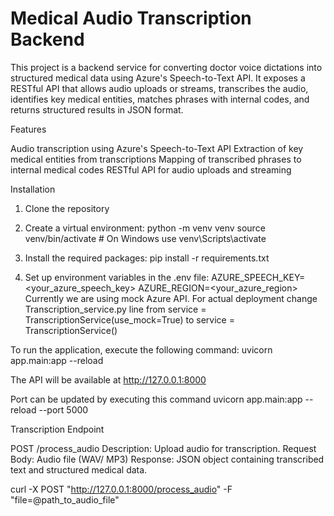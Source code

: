 # Medical Audio Transcription Backend

This project is a backend service for converting doctor voice dictations into structured medical data using Azure's Speech-to-Text API. It exposes a RESTful API that allows audio uploads or streams, transcribes the audio, identifies key medical entities, matches phrases with internal codes, and returns structured results in JSON format.

Features

Audio transcription using Azure's Speech-to-Text API
Extraction of key medical entities from transcriptions
Mapping of transcribed phrases to internal medical codes
RESTful API for audio uploads and streaming

Installation

1. Clone the repository
2. Create a virtual environment:
   python -m venv venv
   source venv/bin/activate  # On Windows use venv\Scripts\activate

3. Install the required packages:
   pip install -r requirements.txt

4. Set up environment variables in the .env file:
   AZURE_SPEECH_KEY=<your_azure_speech_key>
   AZURE_REGION=<your_azure_region>
   Currently we are using mock Azure API.
   For actual deployment change Transcription_service.py line from service = TranscriptionService(use_mock=True) to service = TranscriptionService()


To run the application, execute the following command:
uvicorn app.main:app --reload


The API will be available at http://127.0.0.1:8000

Port can be updated by executing this command 
uvicorn app.main:app --reload --port 5000 


Transcription Endpoint

POST /process_audio
  Description: Upload audio for transcription.
  Request Body: Audio file (WAV/ MP3)
  Response: JSON object containing transcribed text and structured
  medical data.

curl -X POST "http://127.0.0.1:8000/process_audio" -F "file=@path_to_audio_file"


